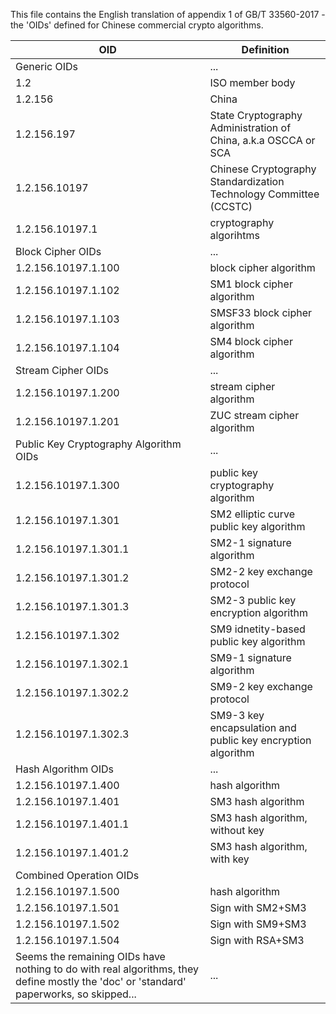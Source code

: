 This file contains the English translation of appendix 1 of GB/T 33560-2017 - the
'OIDs' defined for Chinese commercial crypto algorithms.

|OID|Definition|
|---|----|
|Generic OIDs|...|
|1.2|ISO member body|
|1.2.156|China|
|1.2.156.197|State Cryptography Administration of China, a.k.a OSCCA or SCA|
|1.2.156.10197|Chinese Cryptography Standardization Technology Committee (CCSTC)|
|1.2.156.10197.1|cryptography algorihtms|
|Block Cipher OIDs|...|
|1.2.156.10197.1.100|block cipher algorithm|
|1.2.156.10197.1.102|SM1 block cipher algorithm|
|1.2.156.10197.1.103|SMSF33 block cipher algorithm|
|1.2.156.10197.1.104|SM4 block cipher algorithm|
|Stream Cipher OIDs|...|
|1.2.156.10197.1.200|stream cipher algorithm|
|1.2.156.10197.1.201|ZUC stream cipher algorithm|
|Public Key Cryptography Algorithm OIDs|...|
|1.2.156.10197.1.300|public key cryptography algorithm|
|1.2.156.10197.1.301|SM2 elliptic curve public key algorithm|
|1.2.156.10197.1.301.1|SM2-1 signature algorithm|
|1.2.156.10197.1.301.2|SM2-2 key exchange protocol|
|1.2.156.10197.1.301.3|SM2-3 public key encryption algorithm|
|1.2.156.10197.1.302|SM9 idnetity-based public key algorithm|
|1.2.156.10197.1.302.1|SM9-1 signature algorithm|
|1.2.156.10197.1.302.2|SM9-2 key exchange protocol|
|1.2.156.10197.1.302.3|SM9-3 key encapsulation and public key encryption algorithm|
|Hash Algorithm OIDs|...|
|1.2.156.10197.1.400|hash algorithm|
|1.2.156.10197.1.401|SM3 hash algorithm|
|1.2.156.10197.1.401.1|SM3 hash algorithm, without key|
|1.2.156.10197.1.401.2|SM3 hash algorithm, with key|
|Combined Operation OIDs|
|1.2.156.10197.1.500|hash algorithm|
|1.2.156.10197.1.501|Sign with SM2+SM3|
|1.2.156.10197.1.502|Sign with SM9+SM3|
|1.2.156.10197.1.504|Sign with RSA+SM3|
|Seems the remaining OIDs have nothing to do with real algorithms, they define mostly the 'doc' or 'standard' paperworks, so skipped...|...|
